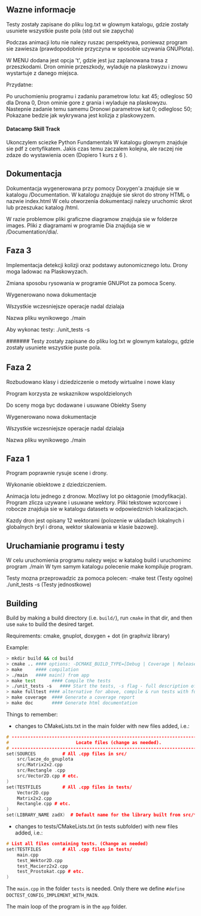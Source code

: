 ## Wazne informacje
Testy zostały zapisane do pliku log.txt w glownym katalogu,
gdzie zostały usuniete wszystkie puste pola (std out sie zapycha)

Podczas animacji lotu nie nalezy ruszac perspektywa, poniewaz program
sie zawiesza (prawdopodobnie przyczyna w sposobie uzywania GNUPlota).

W MENU dodana jest opcja 't', gdzie jest juz zaplanowana trasa z przeszkodami.
Dron ominie przeszkody, wyladuje na plaskowyzu i znowu wystartuje z danego miejsca.

Przydatne:

Po uruchomieniu programu i zadaniu  parametrow lotu:
kat 45;
odleglosc 50
dla Drona 0, Dron ominie gore z grania i wyladuje na plaskowyzu.  
Nastepnie zadanie temu samemu Dronowi parametrow
kat 0;
odleglosc 50;
Pokazane bedzie jak wykrywana jest kolizja z plaskowyzem.

####  Datacamp Skill Track
Ukonczylem sciezke Python Fundamentals
W katalogu glownym znajduje sie pdf z certyfikatem.
Jakis czas temu zaczalem kolejna, ale raczej nie zdaze
do wystawienia ocen (Dopiero 1 kurs z 6 ).

## Dokumentacja
Dokumentacja wygenerowana przy pomocy Doxygen'a znajduje sie w katalogu /Documentation.
W katalogu znajduje sie skrot do strony HTML o nazwie index.html
W celu otworzenia dokumentacji nalezy uruchomic skrot lub przeszukac katalog /html.

W razie problemow pliki graficzne diagramow znajduja sie w folderze images.
Pliki z diagramami w programie Dia znajduja sie w /Documentation/dia/.

## Faza 3
Implementacja detekcji kolizji oraz podstawy autonomicznego lotu.
Drony moga ladowac na Plaskowyzach.

Zmiana sposobu rysowania w programie GNUPlot za pomoca Sceny.

Wygenerowano nowa dokumentacje

Wszystkie wczesniejsze operacje nadal dzialaja

Nazwa pliku wynikowego ./main

Aby wykonac testy:  ./unit_tests -s

#######
Testy zostały zapisane do pliku log.txt w glownym katalogu,
gdzie zostały usuniete wszystkie puste pola.
######

## Faza 2
Rozbudowano klasy i dziedziczenie o metody wirtualne i nowe klasy

Program korzysta ze wskaznikow wspoldzielonych

Do sceny moga byc dodawane i usuwane Obiekty Sseny

Wygenerowano nowa dokumentacje

Wszystkie wczesniejsze operacje nadal dzialaja

Nazwa pliku wynikowego ./main

## Faza 1

Program poprawnie rysuje scene i drony.

Wykonanie obiektowe z dziedziczeniem.

Animacja lotu jednego z dronow.
Mozliwy lot po oktagonie (modyfikacja).
Program zlicza uzywane i usuwane wektory.
Pliki tekstowe wzorcowe i robocze znajduja sie w katalogu datasets w odpowiedznich lokalizacjach.

Kazdy dron jest opisany 12 wektorami (polozenie w ukladach lokalnych i globalnych bryl i drona, wektor skalowania w klasie bazowej).

## Uruchamianie programu i testy
W celu uruchomienia programu nalezy wejsc w katalog build i uruchomimc program ./main
W tym samym katalogu polecenie make kompiluje program.

Testy mozna przeprowadzic za pomoca polecen:
-make test	 (Testy ogolne)
./unit_tests -s (Testy jednostkowe)


## Building

Build by making a build directory (i.e. `build/`), run `cmake` in that dir, and then use `make` to build the desired target.

Requirements: cmake, gnuplot, doxygen + dot (in graphviz library)

Example:

``` bash
> mkdir build && cd build
> cmake .. #### options: -DCMAKE_BUILD_TYPE=[Debug | Coverage | Release], Debug is default
> make     #### compilation
> ./main   #### main() from app
> make test      #### Compile the tests
> ./unit_tests -s   #### Start the tests, -s flag - full description of each case
> make fulltest #### alternative for above, compile & run tests with full decription
> make coverage  #### Generate a coverage report
> make doc       #### Generate html documentation
```

Things to remember:
* changes to CMakeLists.txt in the main folder with new files added, i.e.:
```cpp
# --------------------------------------------------------------------------------
#                         Locate files (change as needed).
# --------------------------------------------------------------------------------
set(SOURCES          # All .cpp files in src/
    src/lacze_do_gnuplota
    src/Matrix2x2.cpp
    src/Rectangle .cpp
    src/Vector2D.cpp # etc.
)
set(TESTFILES        # All .cpp files in tests/
    Vector2D.cpp
    Matrix2x2.cpp
    Rectangle.cpp # etc.
)
set(LIBRARY_NAME zadX)  # Default name for the library built from src/*.cpp (change if you wish)
```
* changes to tests/CMakeLists.txt (in tests subfolder) with new files added, i.e.:
```cpp
# List all files containing tests. (Change as needed)
set(TESTFILES        # All .cpp files in tests/
    main.cpp
    test_Wektor2D.cpp
    test_Macierz2x2.cpp
    test_Prostokat.cpp # etc.
)
```
The `main.cpp` in the folder `tests` is needed. Only there we define `#define DOCTEST_CONFIG_IMPLEMENT_WITH_MAIN`.

The main loop of the program is in the `app` folder.

